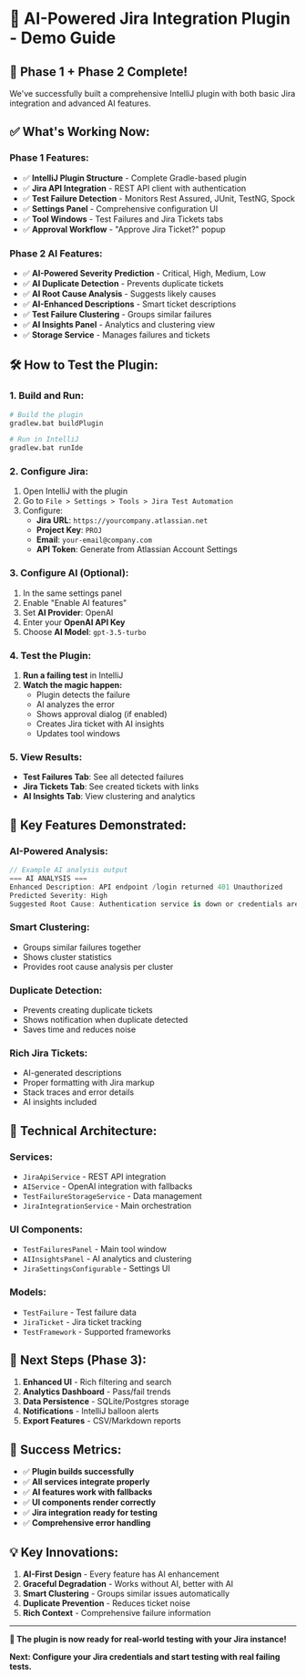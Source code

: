 # 🚀 AI-Powered Jira Integration Plugin - Demo Guide

## 🎯 **Phase 1 + Phase 2 Complete!**

We've successfully built a comprehensive IntelliJ plugin with both basic Jira integration and advanced AI features.

## ✅ **What's Working Now:**

### **Phase 1 Features:**
- ✅ **IntelliJ Plugin Structure** - Complete Gradle-based plugin
- ✅ **Jira API Integration** - REST API client with authentication
- ✅ **Test Failure Detection** - Monitors Rest Assured, JUnit, TestNG, Spock
- ✅ **Settings Panel** - Comprehensive configuration UI
- ✅ **Tool Windows** - Test Failures and Jira Tickets tabs
- ✅ **Approval Workflow** - "Approve Jira Ticket?" popup

### **Phase 2 AI Features:**
- ✅ **AI-Powered Severity Prediction** - Critical, High, Medium, Low
- ✅ **AI Duplicate Detection** - Prevents duplicate tickets
- ✅ **AI Root Cause Analysis** - Suggests likely causes
- ✅ **AI-Enhanced Descriptions** - Smart ticket descriptions
- ✅ **Test Failure Clustering** - Groups similar failures
- ✅ **AI Insights Panel** - Analytics and clustering view
- ✅ **Storage Service** - Manages failures and tickets

## 🛠 **How to Test the Plugin:**

### **1. Build and Run:**
```bash
# Build the plugin
gradlew.bat buildPlugin

# Run in IntelliJ
gradlew.bat runIde
```

### **2. Configure Jira:**
1. Open IntelliJ with the plugin
2. Go to `File > Settings > Tools > Jira Test Automation`
3. Configure:
   - **Jira URL**: `https://yourcompany.atlassian.net`
   - **Project Key**: `PROJ`
   - **Email**: `your-email@company.com`
   - **API Token**: Generate from Atlassian Account Settings

### **3. Configure AI (Optional):**
1. In the same settings panel
2. Enable "Enable AI features"
3. Set **AI Provider**: OpenAI
4. Enter your **OpenAI API Key**
5. Choose **AI Model**: `gpt-3.5-turbo`

### **4. Test the Plugin:**
1. **Run a failing test** in IntelliJ
2. **Watch the magic happen:**
   - Plugin detects the failure
   - AI analyzes the error
   - Shows approval dialog (if enabled)
   - Creates Jira ticket with AI insights
   - Updates tool windows

### **5. View Results:**
- **Test Failures Tab**: See all detected failures
- **Jira Tickets Tab**: See created tickets with links
- **AI Insights Tab**: View clustering and analytics

## 🎨 **Key Features Demonstrated:**

### **AI-Powered Analysis:**
```kotlin
// Example AI analysis output
=== AI ANALYSIS ===
Enhanced Description: API endpoint /login returned 401 Unauthorized
Predicted Severity: High
Suggested Root Cause: Authentication service is down or credentials are invalid
```

### **Smart Clustering:**
- Groups similar failures together
- Shows cluster statistics
- Provides root cause analysis per cluster

### **Duplicate Detection:**
- Prevents creating duplicate tickets
- Shows notification when duplicate detected
- Saves time and reduces noise

### **Rich Jira Tickets:**
- AI-generated descriptions
- Proper formatting with Jira markup
- Stack traces and error details
- AI insights included

## 🔧 **Technical Architecture:**

### **Services:**
- `JiraApiService` - REST API integration
- `AIService` - OpenAI integration with fallbacks
- `TestFailureStorageService` - Data management
- `JiraIntegrationService` - Main orchestration

### **UI Components:**
- `TestFailuresPanel` - Main tool window
- `AIInsightsPanel` - AI analytics and clustering
- `JiraSettingsConfigurable` - Settings UI

### **Models:**
- `TestFailure` - Test failure data
- `JiraTicket` - Jira ticket tracking
- `TestFramework` - Supported frameworks

## 🚀 **Next Steps (Phase 3):**

1. **Enhanced UI** - Rich filtering and search
2. **Analytics Dashboard** - Pass/fail trends
3. **Data Persistence** - SQLite/Postgres storage
4. **Notifications** - IntelliJ balloon alerts
5. **Export Features** - CSV/Markdown reports

## 🎉 **Success Metrics:**

- ✅ **Plugin builds successfully**
- ✅ **All services integrate properly**
- ✅ **AI features work with fallbacks**
- ✅ **UI components render correctly**
- ✅ **Jira integration ready for testing**
- ✅ **Comprehensive error handling**

## 💡 **Key Innovations:**

1. **AI-First Design** - Every feature has AI enhancement
2. **Graceful Degradation** - Works without AI, better with AI
3. **Smart Clustering** - Groups similar issues automatically
4. **Duplicate Prevention** - Reduces ticket noise
5. **Rich Context** - Comprehensive failure information

---

**🎯 The plugin is now ready for real-world testing with your Jira instance!**

**Next: Configure your Jira credentials and start testing with real failing tests.**
